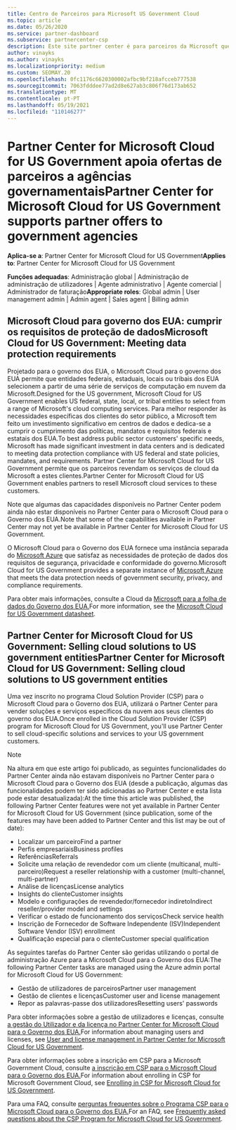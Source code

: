 ```yaml
---
title: Centro de Parceiros para Microsoft US Government Cloud
ms.topic: article
ms.date: 05/26/2020
ms.service: partner-dashboard
ms.subservice: partnercenter-csp
description: Este site partner center é para parceiros da Microsoft que oferecem soluções de nuvem da Microsoft a clientes que trabalham com agências governamentais nos Estados Unidos.
author: vinayks
ms.author: vinayks
ms.localizationpriority: medium
ms.custom: SEOMAY.20
ms.openlocfilehash: 0fc1176c6620300002afbc9bf218afcceb777538
ms.sourcegitcommit: 7063fdddee77ad2d8e627ab3c806f76d173ab652
ms.translationtype: MT
ms.contentlocale: pt-PT
ms.lasthandoff: 05/19/2021
ms.locfileid: "110146277"
---
```

# <a name="partner-center-for-microsoft-cloud-for-us-government-supports-partner-offers-to-government-agencies"></a><span data-ttu-id="2a186-103">Partner Center for Microsoft Cloud for US Government apoia ofertas de parceiros a agências governamentais</span><span class="sxs-lookup"><span data-stu-id="2a186-103">Partner Center for Microsoft Cloud for US Government supports partner offers to government agencies</span></span>

<span data-ttu-id="2a186-104">**Aplica-se a**: Partner Center for Microsoft Cloud for US Government</span><span class="sxs-lookup"><span data-stu-id="2a186-104">**Applies to**: Partner Center for Microsoft Cloud for US Government</span></span>

<span data-ttu-id="2a186-105">**Funções adequadas**: Administração global | Administração de administração de utilizadores | Agente administrativo | Agente comercial | Administrador de faturação</span><span class="sxs-lookup"><span data-stu-id="2a186-105">**Appropriate roles**: Global admin | User management admin | Admin agent | Sales agent | Billing admin</span></span>

## <a name="microsoft-cloud-for-us-government-meeting-data-protection-requirements"></a><span data-ttu-id="2a186-106">Microsoft Cloud para governo dos EUA: cumprir os requisitos de proteção de dados</span><span class="sxs-lookup"><span data-stu-id="2a186-106">Microsoft Cloud for US Government: Meeting data protection requirements</span></span>

<span data-ttu-id="2a186-107">Projetado para o governo dos EUA, o Microsoft Cloud para o governo dos EUA permite que entidades federais, estaduais, locais ou tribais dos EUA selecionem a partir de uma série de serviços de computação em nuvem da Microsoft.</span><span class="sxs-lookup"><span data-stu-id="2a186-107">Designed for the US government, Microsoft Cloud for US Government enables US federal, state, local, or tribal entities to select from a range of Microsoft's cloud computing services.</span></span> <span data-ttu-id="2a186-108">Para melhor responder às necessidades específicas dos clientes do setor público, a Microsoft tem feito um investimento significativo em centros de dados e dedica-se a cumprir o cumprimento das políticas, mandatos e requisitos federais e estatais dos EUA.</span><span class="sxs-lookup"><span data-stu-id="2a186-108">To best address public sector customers' specific needs, Microsoft has made significant investment in data centers and is dedicated to meeting data protection compliance with US federal and state policies, mandates, and requirements.</span></span> <span data-ttu-id="2a186-109">Partner Center for Microsoft Cloud for US Government permite que os parceiros revendam os serviços de cloud da Microsoft a estes clientes.</span><span class="sxs-lookup"><span data-stu-id="2a186-109">Partner Center for Microsoft Cloud for US Government enables partners to resell Microsoft cloud services to these customers.</span></span>

<span data-ttu-id="2a186-110">Note que algumas das capacidades disponíveis no Partner Center podem ainda não estar disponíveis no Partner Center para o Microsoft Cloud para o Governo dos EUA.</span><span class="sxs-lookup"><span data-stu-id="2a186-110">Note that some of the capabilities available in Partner Center may not yet be available in Partner Center for Microsoft Cloud for US Government.</span></span>

<span data-ttu-id="2a186-111">O Microsoft Cloud para o Governo dos EUA fornece uma instância separada do [Microsoft Azure](https://azure.microsoft.com/overview/clouds/government/) que satisfaz as necessidades de proteção de dados dos requisitos de segurança, privacidade e conformidade do governo.</span><span class="sxs-lookup"><span data-stu-id="2a186-111">Microsoft Cloud for US Government provides a separate instance of [Microsoft Azure](https://azure.microsoft.com/overview/clouds/government/) that meets the data protection needs of government security, privacy, and compliance requirements.</span></span> 

<span data-ttu-id="2a186-112">Para obter mais informações, consulte a Cloud da [Microsoft para a folha de dados do Governo dos EUA.](https://download.microsoft.com/download/C/9/C/C9CA3002-DFC4-4ADA-841F-DF42AEC042FB/Microsoft_Azure_Government_Datasheet_EN_US.PDF)</span><span class="sxs-lookup"><span data-stu-id="2a186-112">For more information, see the [Microsoft Cloud for US Government datasheet](https://download.microsoft.com/download/C/9/C/C9CA3002-DFC4-4ADA-841F-DF42AEC042FB/Microsoft_Azure_Government_Datasheet_EN_US.PDF).</span></span>

## <a name="partner-center-for-microsoft-cloud-for-us-government-selling-cloud-solutions-to-us-government-entities"></a><span data-ttu-id="2a186-113">Partner Center for Microsoft Cloud for US Government: Selling cloud solutions to US government entities</span><span class="sxs-lookup"><span data-stu-id="2a186-113">Partner Center for Microsoft Cloud for US Government: Selling cloud solutions to US government entities</span></span>

<span data-ttu-id="2a186-114">Uma vez inscrito no programa Cloud Solution Provider (CSP) para o Microsoft Cloud para o Governo dos EUA, utilizará o Partner Center para vender soluções e serviços específicos da nuvem aos seus clientes do governo dos EUA.</span><span class="sxs-lookup"><span data-stu-id="2a186-114">Once enrolled in the Cloud Solution Provider (CSP) program for Microsoft Cloud for US Government, you'll use Partner Center to sell cloud-specific solutions and services to your US government customers.</span></span> 

> [!NOTE]  
> <span data-ttu-id="2a186-115">Na altura em que este artigo foi publicado, as seguintes funcionalidades do Partner Center ainda não estavam disponíveis no Partner Center para o Microsoft Cloud para o Governo dos EUA (desde a publicação, algumas das funcionalidades podem ter sido adicionadas ao Partner Center e esta lista pode estar desatualizada):</span><span class="sxs-lookup"><span data-stu-id="2a186-115">At the time this article was published, the following Partner Center features were not yet available in Partner Center for Microsoft Cloud for US Government (since publication, some of the features may have been added to Partner Center and this list may be out of date):</span></span>

- <span data-ttu-id="2a186-116">Localizar um parceiro</span><span class="sxs-lookup"><span data-stu-id="2a186-116">Find a partner</span></span>
- <span data-ttu-id="2a186-117">Perfis empresariais</span><span class="sxs-lookup"><span data-stu-id="2a186-117">Business profiles</span></span>
- <span data-ttu-id="2a186-118">Referências</span><span class="sxs-lookup"><span data-stu-id="2a186-118">Referrals</span></span>
- <span data-ttu-id="2a186-119">Solicite uma relação de revendedor com um cliente (multicanal, multi-parceiro)</span><span class="sxs-lookup"><span data-stu-id="2a186-119">Request a reseller relationship with a customer (multi-channel, multi-partner)</span></span>
- <span data-ttu-id="2a186-120">Análise de licenças</span><span class="sxs-lookup"><span data-stu-id="2a186-120">License analytics</span></span>
- <span data-ttu-id="2a186-121">Insights do cliente</span><span class="sxs-lookup"><span data-stu-id="2a186-121">Customer insights</span></span>
- <span data-ttu-id="2a186-122">Modelo e configurações de revendedor/fornecedor indireto</span><span class="sxs-lookup"><span data-stu-id="2a186-122">Indirect reseller/provider model and settings</span></span>
- <span data-ttu-id="2a186-123">Verificar o estado de funcionamento dos serviços</span><span class="sxs-lookup"><span data-stu-id="2a186-123">Check service health</span></span>
- <span data-ttu-id="2a186-124">Inscrição de Fornecedor de Software Independente (ISV)</span><span class="sxs-lookup"><span data-stu-id="2a186-124">Independent Software Vendor (ISV) enrollment</span></span>
- <span data-ttu-id="2a186-125">Qualificação especial para o cliente</span><span class="sxs-lookup"><span data-stu-id="2a186-125">Customer special qualification</span></span>

<span data-ttu-id="2a186-126">As seguintes tarefas do Partner Center são geridas utilizando o portal de administração Azure para a Microsoft Cloud para o Governo dos EUA:</span><span class="sxs-lookup"><span data-stu-id="2a186-126">The following Partner Center tasks are managed using the Azure admin portal for Microsoft Cloud for US Government:</span></span> 

- <span data-ttu-id="2a186-127">Gestão de utilizadores de parceiros</span><span class="sxs-lookup"><span data-stu-id="2a186-127">Partner user management</span></span>
- <span data-ttu-id="2a186-128">Gestão de clientes e licenças</span><span class="sxs-lookup"><span data-stu-id="2a186-128">Customer user and license management</span></span>
- <span data-ttu-id="2a186-129">Repor as palavras-passe dos utilizadores</span><span class="sxs-lookup"><span data-stu-id="2a186-129">Resetting users' passwords</span></span>

<span data-ttu-id="2a186-130">Para obter informações sobre a gestão de utilizadores e licenças, consulte [a gestão do Utilizador e da licença no Partner Center for Microsoft Cloud para o Governo dos EUA.](user-management-in-partner-center-for-microsoft-us-govt-cloud.md)</span><span class="sxs-lookup"><span data-stu-id="2a186-130">For information about managing users and licenses, see [User and license management in Partner Center for Microsoft Cloud for US Government](user-management-in-partner-center-for-microsoft-us-govt-cloud.md).</span></span>

<span data-ttu-id="2a186-131">Para obter informações sobre a inscrição em CSP para a Microsoft Government Cloud, consulte [a inscrição em CSP para o Microsoft Cloud para o Governo dos EUA.](enroll-in-csp-for-microsoft-us-govt-cloud.md)</span><span class="sxs-lookup"><span data-stu-id="2a186-131">For information about enrolling in CSP for Microsoft Government Cloud, see [Enrolling in CSP for Microsoft Cloud for US Government](enroll-in-csp-for-microsoft-us-govt-cloud.md).</span></span>

<span data-ttu-id="2a186-132">Para uma FAQ, consulte [perguntas frequentes sobre o Programa CSP para o Microsoft Cloud para o Governo dos EUA.](faq-for-us-govt-cloud.md)</span><span class="sxs-lookup"><span data-stu-id="2a186-132">For an FAQ, see [Frequently asked questions about the CSP Program for Microsoft Cloud for US Government](faq-for-us-govt-cloud.md).</span></span>
